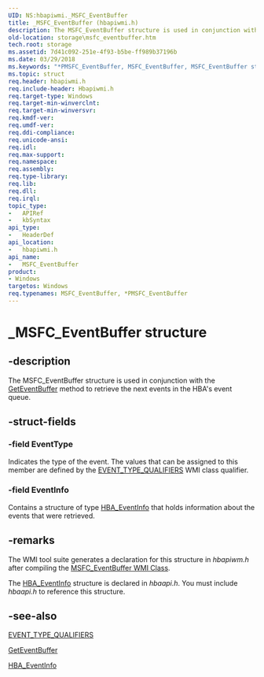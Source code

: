 ```yaml
---
UID: NS:hbapiwmi._MSFC_EventBuffer
title: _MSFC_EventBuffer (hbapiwmi.h)
description: The MSFC_EventBuffer structure is used in conjunction with the GetEventBuffer method to retrieve the next events in the HBA's event queue.
old-location: storage\msfc_eventbuffer.htm
tech.root: storage
ms.assetid: 7d41c092-251e-4f93-b5be-ff989b37196b
ms.date: 03/29/2018
ms.keywords: "*PMSFC_EventBuffer, MSFC_EventBuffer, MSFC_EventBuffer structure [Storage Devices], PMSFC_EventBuffer, PMSFC_EventBuffer structure pointer [Storage Devices], _MSFC_EventBuffer, hbapiwmi/MSFC_EventBuffer, hbapiwmi/PMSFC_EventBuffer, storage.msfc_eventbuffer, structs-Fibre_d89430e7-c05b-4314-946e-fd8e70d938ac.xml"
ms.topic: struct
req.header: hbapiwmi.h
req.include-header: Hbapiwmi.h
req.target-type: Windows
req.target-min-winverclnt: 
req.target-min-winversvr: 
req.kmdf-ver: 
req.umdf-ver: 
req.ddi-compliance: 
req.unicode-ansi: 
req.idl: 
req.max-support: 
req.namespace: 
req.assembly: 
req.type-library: 
req.lib: 
req.dll: 
req.irql: 
topic_type:
-	APIRef
-	kbSyntax
api_type:
-	HeaderDef
api_location:
-	hbapiwmi.h
api_name:
-	MSFC_EventBuffer
product:
- Windows
targetos: Windows
req.typenames: MSFC_EventBuffer, *PMSFC_EventBuffer
---
```


# _MSFC_EventBuffer structure


## -description


The MSFC_EventBuffer structure is used in conjunction with the <a href="https://msdn.microsoft.com/library/windows/hardware/ff553935">GetEventBuffer</a> method to retrieve the next events in the HBA's event queue.


## -struct-fields




### -field EventType

Indicates the type of the event. The values that can be assigned to this member are defined by the <a href="https://msdn.microsoft.com/528e5eaa-aaeb-4e5b-a4b2-0f518fcd79ee">EVENT_TYPE_QUALIFIERS</a> WMI class qualifier.


### -field EventInfo

Contains a structure of type <a href="https://msdn.microsoft.com/library/windows/hardware/ff556048">HBA_EventInfo</a> that holds information about the events that were retrieved. 


## -remarks



The WMI tool suite generates a declaration for this structure in <i>hbapiwm.h </i>after compiling the <a href="https://msdn.microsoft.com/library/windows/hardware/ff562483">MSFC_EventBuffer WMI Class</a>. 

The <a href="https://msdn.microsoft.com/library/windows/hardware/ff556048">HBA_EventInfo</a> structure is declared in <i>hbaapi.h</i>. You must include <i>hbaapi.h</i> to reference this structure.




## -see-also




<a href="https://msdn.microsoft.com/528e5eaa-aaeb-4e5b-a4b2-0f518fcd79ee">EVENT_TYPE_QUALIFIERS</a>



<a href="https://msdn.microsoft.com/library/windows/hardware/ff553935">GetEventBuffer</a>



<a href="https://msdn.microsoft.com/library/windows/hardware/ff556048">HBA_EventInfo</a>
 

 

